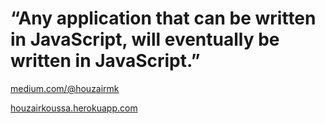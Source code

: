 # “Any application that can be written in JavaScript, will eventually be written in JavaScript.”

  [medium.com/@houzairmk](https://medium.com/@houzairmk)

  [houzairkoussa.herokuapp.com](https://houzairkoussa.herokuapp.com/)
